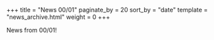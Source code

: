 +++
title = "News 00/01"
paginate_by = 20
sort_by = "date"
template = "news_archive.html"
weight = 0
+++

News from 00/01!

